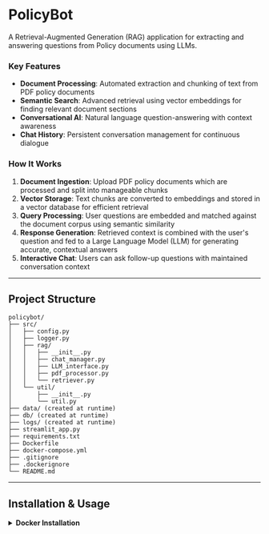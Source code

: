 # PolicyBot

A Retrieval-Augmented Generation (RAG) application for extracting and answering questions from Policy documents using LLMs.

### Key Features

- **Document Processing**: Automated extraction and chunking of text from PDF policy documents
- **Semantic Search**: Advanced retrieval using vector embeddings for finding relevant document sections
- **Conversational AI**: Natural language question-answering with context awareness
- **Chat History**: Persistent conversation management for continuous dialogue

### How It Works

1. **Document Ingestion**: Upload PDF policy documents which are processed and split into manageable chunks
2. **Vector Storage**: Text chunks are converted to embeddings and stored in a vector database for efficient retrieval
3. **Query Processing**: User questions are embedded and matched against the document corpus using semantic similarity
4. **Response Generation**: Retrieved context is combined with the user's question and fed to a Large Language Model (LLM) for generating accurate, contextual answers
5. **Interactive Chat**: Users can ask follow-up questions with maintained conversation context

---

## Project Structure

```
policybot/
├── src/
│   ├── config.py
│   ├── logger.py
│   ├── rag/
│   │   ├── __init__.py
│   │   ├── chat_manager.py
│   │   ├── LLM_interface.py
│   │   ├── pdf_processor.py
│   │   └── retriever.py
│   └── util/
│       ├── __init__.py
│       └── util.py
├── data/ (created at runtime)
├── db/ (created at runtime)
├── logs/ (created at runtime)
├── streamlit_app.py
├── requirements.txt
├── Dockerfile
├── docker-compose.yml
├── .gitignore
├── .dockerignore
└── README.md
```

---

## Installation & Usage

<details>
<summary><strong>Docker Installation </strong></summary>

1. **Clone the repository**

   ```bash
   git clone https://github.com/cerai-iitm/policybot.git
   cd policybot
   ```

2. **Host Ollama on Your Machine**

   - Ensure Ollama is running on your host at port `11434`.
   - If you don't have Ollama installed, follow instructions at [https://ollama.com/download](https://ollama.com/download).
   - Start Ollama with:
     ```bash
     OLLAMA_HOST=0.0.0.0 ollama serve
     ```
   - (Optional) Pull the model, e.g.:
     ```bash
     ollama pull gemma3n:e4b
     ```
   - The app inside Docker will connect to Ollama using the special host name `host.docker.internal:11434` (default in `docker-compose.yml`).

   - **Note:** If Ollama is running on a different IP or port (not on your localhost), update the `OLLAMA_IP` and `OLLAMA_PORT` environment variables in `docker-compose.yml` to point to the correct location.

3. **Enable GPU Access**

   - Install NVIDIA Container Toolkit (for GPU support):
     ```bash
     sudo apt-get install -y nvidia-container-toolkit
     sudo systemctl restart docker
     ```
   - Edit `/etc/docker/daemon.json` to include:
     ```json
     {
       "runtimes": {
         "nvidia": {
           "path": "nvidia-container-runtime",
           "runtimeArgs": []
         }
       }
     }
     ```
   - Restart Docker after editing:
     ```bash
     sudo systemctl restart docker
     ```

4. **Start and Build the App**

   ```bash
   docker-compose up
   ```

   This will:

   - Build the Docker image.
   - Start the app at [http://localhost:8501](http://localhost:8501).

5. **Access the logs**

   - To enter the running Docker container and view logs:

     ```bash
     docker exec -it rag_app tail -f logs/app.log
     ```

</details>
